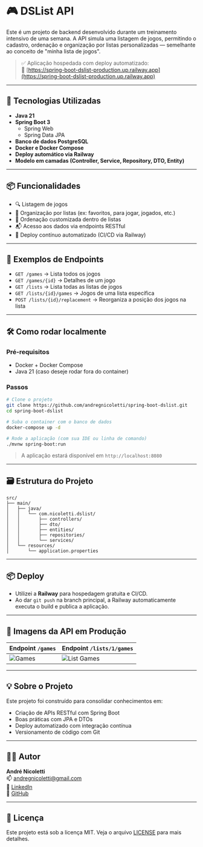 # 🎮 DSList API

Este é um projeto de backend desenvolvido durante um treinamento intensivo de uma semana. A API simula uma listagem de jogos, permitindo o cadastro, ordenação e organização por listas personalizadas — semelhante ao conceito de "minha lista de jogos".

> ✅ Aplicação hospedada com deploy automatizado:  
> 🔗 [https://spring-boot-dslist-production.up.railway.app](https://spring-boot-dslist-production.up.railway.app)

---

## 🚀 Tecnologias Utilizadas

- **Java 21**
- **Spring Boot 3**
  - Spring Web
  - Spring Data JPA
- **Banco de dados PostgreSQL**
- **Docker e Docker Compose**
- **Deploy automático via Railway**
- **Modelo em camadas (Controller, Service, Repository, DTO, Entity)**

---

## 📦 Funcionalidades

- 🔍 Listagem de jogos
- 📂 Organização por listas (ex: favoritos, para jogar, jogados, etc.)
- 📑 Ordenação customizada dentro de listas
- 📬 Acesso aos dados via endpoints RESTful
- 🔄 Deploy contínuo automatizado (CI/CD via Railway)

---

## 🧪 Exemplos de Endpoints

- `GET /games` → Lista todos os jogos  
- `GET /games/{id}` → Detalhes de um jogo  
- `GET /lists` → Lista todas as listas de jogos  
- `GET /lists/{id}/games` → Jogos de uma lista específica  
- `POST /lists/{id}/replacement` → Reorganiza a posição dos jogos na lista  

---

## 🛠️ Como rodar localmente

### Pré-requisitos
- Docker + Docker Compose
- Java 21 (caso deseje rodar fora do container)

### Passos

```bash
# Clone o projeto
git clone https://github.com/andregnicoletti/spring-boot-dslist.git
cd spring-boot-dslist

# Suba o container com o banco de dados
docker-compose up -d

# Rode a aplicação (com sua IDE ou linha de comando)
./mvnw spring-boot:run
```

> A aplicação estará disponível em `http://localhost:8080`

---

## 🗃️ Estrutura do Projeto

```
src/
├── main/
│   ├── java/
│   │   └── com.nicoletti.dslist/
│   │       ├── controllers/
│   │       ├── dto/
│   │       ├── entities/
│   │       ├── repositories/
│   │       └── services/
│   └── resources/
│       └── application.properties
```

---

## 📦 Deploy

- Utilizei a **Railway** para hospedagem gratuita e CI/CD.
- Ao dar `git push` na branch principal, a Railway automaticamente executa o build e publica a aplicação.

---

## 📸 Imagens da API em Produção

| Endpoint `/games` | Endpoint `/lists/1/games` |
|-------------------|---------------------------|
| ![Games](https://i.imgur.com/a1XHk6b.png) | ![List Games](https://i.imgur.com/a2XwHsE.png) |

---

## 💡 Sobre o Projeto

Este projeto foi construído para consolidar conhecimentos em:

- Criação de APIs RESTful com Spring Boot
- Boas práticas com JPA e DTOs
- Deploy automatizado com integração contínua
- Versionamento de código com Git

---

## 👨‍💻 Autor

**André Nicoletti**  
📫 [andregnicoletti@gmail.com](mailto:andregnicoletti@gmail.com)  
🔗 [LinkedIn](https://www.linkedin.com/in/andre-nicoletti)  
🐙 [GitHub](https://github.com/andregnicoletti)

---

## 📝 Licença

Este projeto está sob a licença MIT. Veja o arquivo [LICENSE](LICENSE) para mais detalhes.

